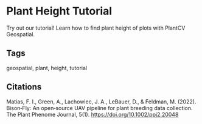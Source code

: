 # Plant Height Tutorial

Try out our tutorial! Learn how to find plant height of plots with PlantCV Geospatial.

## Tags

geospatial, plant, height, tutorial

## Citations

Matias, F. I., Green, A., Lachowiec, J. A., LeBauer, D., & Feldman, M. (2022). Bison‐Fly: An open‐source UAV pipeline for plant breeding data collection. The Plant Phenome Journal, 5(1). https://doi.org/10.1002/ppj2.20048

‌
